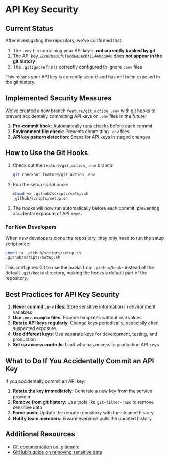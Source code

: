 # API Key Security

## Current Status

After investigating the repository, we've confirmed that:

1. The `.env` file containing your API key is **not currently tracked by git**
2. The API key `22c87ba01f0fecd6a3acbf114ebcb940` does **not appear in the git history**
3. The `.gitignore` file is correctly configured to ignore `.env` files

This means your API key is currently secure and has not been exposed in the git history.

## Implemented Security Measures

We've created a new branch `feature/git_action_.env` with git hooks to prevent accidentally committing API keys or `.env` files in the future:

1. **Pre-commit hook**: Automatically runs checks before each commit
2. **Environment file check**: Prevents committing `.env` files
3. **API key pattern detection**: Scans for API keys in staged changes

## How to Use the Git Hooks

1. Check out the `feature/git_action_.env` branch:
   ```bash
   git checkout feature/git_action_.env
   ```

2. Run the setup script once:
   ```bash
   chmod +x .github/scripts/setup.sh
   .github/scripts/setup.sh
   ```

3. The hooks will now run automatically before each commit, preventing accidental exposure of API keys.

### For New Developers

When new developers clone the repository, they only need to run the setup script once:

```bash
chmod +x .github/scripts/setup.sh
.github/scripts/setup.sh
```

This configures Git to use the hooks from `.github/hooks` instead of the default `.git/hooks` directory, making the hooks a default part of the repository.

## Best Practices for API Key Security

1. **Never commit `.env` files**: Store sensitive information in environment variables
2. **Use `.env.example` files**: Provide templates without real values
3. **Rotate API keys regularly**: Change keys periodically, especially after suspected exposure
4. **Use different keys**: Use separate keys for development, testing, and production
5. **Set up access controls**: Limit who has access to production API keys

## What to Do If You Accidentally Commit an API Key

If you accidentally commit an API key:

1. **Rotate the key immediately**: Generate a new key from the service provider
2. **Remove from git history**: Use tools like `git-filter-repo` to remove sensitive data
3. **Force push**: Update the remote repository with the cleaned history
4. **Notify team members**: Ensure everyone pulls the updated history

## Additional Resources

- [Git documentation on .gitignore](https://git-scm.com/docs/gitignore)
- [GitHub's guide on removing sensitive data](https://docs.github.com/en/authentication/keeping-your-account-and-data-secure/removing-sensitive-data-from-a-repository)
